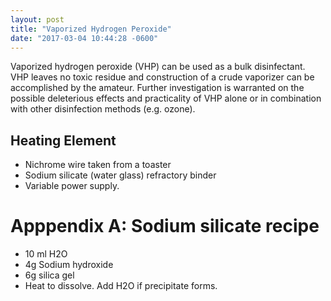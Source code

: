 ```yaml
---
layout: post
title: "Vaporized Hydrogen Peroxide"
date: "2017-03-04 10:44:28 -0600"
---
```


Vaporized hydrogen peroxide (VHP) can be used as a bulk disinfectant. VHP leaves no toxic residue and construction of a crude vaporizer can be accomplished by the amateur. Further investigation is warranted on the possible deleterious effects and practicality of VHP alone or in combination with other disinfection methods (e.g. ozone).
<!--more-->

## Heating Element

- Nichrome wire taken from a toaster
- Sodium silicate (water glass) refractory binder
- Variable power supply.

# Apppendix A: Sodium silicate recipe
- 10 ml H2O
- 4g Sodium hydroxide
- 6g silica gel
- Heat to dissolve. Add H2O if precipitate forms.
